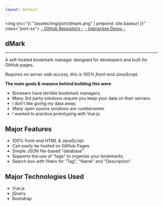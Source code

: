```yaml
---
layout: default
---
```


<img src="{{ "/assets/img/port/dmark.png" | prepend: site.baseurl }}" class="port-ss">
<a class="button-full repo-btn" href="https://github.com/matdombrock/dMark" target="_blank">- GitHub Repository -</a>
<a class="button-full demo-btn"  href="http://mzero.space/dMark/" target="_blank">- Interactive Demo -</a>
<h2 class="post-title">dMark</h2>
<hr>
A self-hosted bookmark manager designed for developers and built for GitHub pages.

*Requires no server side access, this is 100% front-end JavaScript.*

**The main goals & reasons behind building this were**
* Browsers have terrible bookmark managers.
* Many 3rd party solutions require you keep your data on their servers.
* I don't like giving my data away.
* Many open source solutions are cumbersome.
* I wanted to practice prototyping with Vue.js.

## Major Features
* 100% front-end HTML & JavaScript. 
* Can easily be hosted on GitHub Pages.
* Simple JSON file-based "database".
* Supports the use of "tags" to organize your bookmarks. 
* Search box with filters for "Tag", "Name" and "Description".

## Major Technologies Used
* Vue.js
* jQuery
* Bootstrap